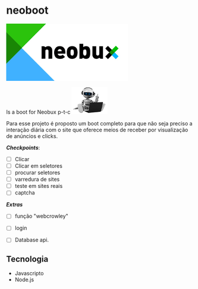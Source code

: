 # neoboot
![Logo](imgs/download.png) 


Is a boot for Neobux p-t-c ![Logo](imgs/Robot.png)

Para esse projeto é proposto um boot completo para que não seja preciso a interação diária com o site que oferece meios de receber por visualização de anúncios e clicks.


***Checkpoints***:

 - [ ] Clicar
 - [ ] Clicar em seletores
 - [ ] procurar seletores
 - [ ] varredura de sites
 - [ ] teste em sites reais
 - [ ] captcha

***Extras***

 - [ ] função "webcrowley"
 - [ ] login
 - [ ] Database api.


## Tecnologia

 - Javascripto
 - Node.js
